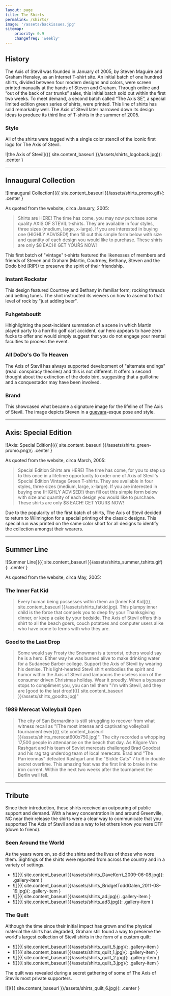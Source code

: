 ```yaml
---
layout: page
title: The Shirts
permalink: /shirts/
image: '/assets/backissues.jpg'
sitemap:
    priority: 0.9
    changefreq: 'weekly'
---
```


## History

The Axis of Stevil was founded in January of 2005, by Steven Maguire and Graham Hensley, as an Internet T-shirt site. An initial batch of one hundred shirts, divided between four modern designs and colors, were screen printed manually at the hands of Steven and Graham. Through online and “out of the back of car trunks” sales, this initial batch sold out within the first two weeks. To meet demand, a second batch called “The Axis SE”, a special limited edition green series of shirts, were printed. This line of shirts has sold remarkably well. The Axis of Stevil later narrowed down its design ideas to produce its third line of T-shirts in the summer of 2005.

### Style

All of the shirts were tagged with a single color stencil of the iconic first logo for The Axis of Stevil.

![the Axis of Stevil]({{ site.content_baseurl }}/assets/shirts_logoback.jpg){: .center }

* * *

## Innaugural Collection

![Innaugural Collection]({{ site.content_baseurl }}/assets/shirts_promo.gif){: .center }

As quoted from the website, circa January, 2005:

> Shirts are HERE! The time has come, you may now purchase some quality AXIS OF STEVIL t-shirts. They are available in four styles, three sizes (medium, large, x-large). If you are interested in buying one (HIGHLY ADVISED!) then fill out this simple form below with size and quantity of each design you would like to purchase. These shirts are only $8 EACH! GET YOURS NOW!

This first batch of "vintage" t-shirts featured the likenesses of members and friends of Steven and Graham (Martin, Coutrney, Bethany, Steven and the Dodo bird [RIP]) to preserve the spirit of their friendship.

### Instant Rockstar

This design featured Courtney and Bethany in familiar form; rocking threads and belting tunes. The shirt instructed its viewers on how to ascend to that level of rock by "just adding beer".

### Fuhgetaboutit

Hhighlighting the post-incident summation of a scene in which Martin played party to a horrific golf cart accident, our hero appears to have zero fucks to offer and would simply suggest that you do not engage your mental faculties to process the event.

### All DoDo's Go To Heaven

The Axis of Stevil has always supported development of "alternate endings" (read: conspiracy theories) and this is not different. It offers a second thought about the extinction of the dodo bird, suggesting that a guillotine and a conquestador may have been involved.

### Brand

This showcased what became a signature image for the lifeline of The Axis of Stevil. The image depicts Steven in a [guevara](https://www.google.com/search?q=che+guevara)-esque pose and style.

* * *

## Axis: Special Edition

![Axis: Special Edition]({{ site.content_baseurl }}/assets/shirts_green-promo.png){: .center }

As quoted from the website, circa March, 2005:

> Special Edition Shirts are HERE! The time has come, for you to step up to this once in a lifetime opportunity to order one of Axis of Stevil's Special Edition Vintage Green T-shirts. They are available in four styles, three sizes (medium, large, x-large). If you are interested in buying one (HIGHLY ADVISED!) then fill out this simple form below with size and quantity of each design you would like to purchase. These shirts are only $8 EACH! GET YOURS NOW!

Due to the popularity of the first batch of shirts, The Axis of Stevil decided to return to Wilmington for a special printing of the classic designs. This special run was printed on the same color short for all designs to identify the collection amongst their wearers.

* * *

## Summer Line

![Summer Line]({{ site.content_baseurl }}/assets/shirts_summer_tshirts.gif){: .center }

As quoted from the website, circa May, 2005:

### The Inner Fat Kid

> Every human being possesses within them an [Inner Fat Kid]({{ site.content_baseurl }}/assets/shirts_fatkid.jpg). This plumpy inner child is the force that compels you to deep fry your Thanksgiving dinner, or keep a cake by your bedside. The Axis of Stevil offers this shirt to all the beach goers, couch potatoes and computer users alike who have come to terms with who they are.

### Good to the Last Drop

> Some would say Frosty the Snowman is a terrorist, others would say he is a hero. Either way he was burned alive to make drinking water for a Sudanese Barber college. Support the Axis of Stevil by wearing his demise. This light-hearted Stevil shirt embodies the spirit and humor within the Axis of Stevil and lampoons the useless icon of the consumer driven Christmas holiday. Wear it proudly. When a bypasser stops to compliment you, you can tell them "I'm with Stevil, and they are [good to the last drop!]({{ site.content_baseurl }}/assets/shirts_goodto.jpg)"

### 1989 Merecat Volleyball Open

> The city of San Bernardino is still struggling to recover from what witness recall as "[The most intense and captivating volleyball tournament ever]({{ site.content_baseurl }}/assets/shirts_merecat600x750.jpg)". The city recorded a whopping 17,500 people in attendance on the beach that day. As Kilgore Von Rashgart and his team of Soviet merecats challenged Brad Goodcat and his rag tag underdog team of local merecats. Brad and "The Parrieonnas" defeated Rashgart and the "Sickle Cats" 7 to 6 in double secret overtime. This amazing feat was the first link to brake in the iron current. Within the next two weeks after the tournament the Berlin wall fell.

* * *

## Tribute

Since their introduction, these shirts received an outpouring of public support and demand. With a heavy concentration in and around Greenville, NC near their release the shirts were a clear way to communicate that you supported The Axis of Stevil and as a way to let others know you were DTF (down to friend).

### Seen Around the World

As the years wore on, so did the shirts and the lives of those who wore them. Sightings of the shirts were reported from across the country and in a variety of settings.

*   ![]({{ site.content_baseurl }}/assets/shirts_DaveKerri_2009-06-08.jpg){: .gallery-item }
*   ![]({{ site.content_baseurl }}/assets/shirts_BridgetToddGalen_2011-08-19.jpg){: .gallery-item }
*   ![]({{ site.content_baseurl }}/assets/shirts_ad.jpg){: .gallery-item }
*   ![]({{ site.content_baseurl }}/assets/shirts_ad3.jpg){: .gallery-item }

### The Quilt

Although the time since their initial impact has grown and the physical material the shirts has degraded, Graham still found a way to preserve the world's largest collection of Stevil shirts in the form of a custom quilt:

*   ![]({{ site.content_baseurl }}/assets/shirts_quilt_5.jpg){: .gallery-item }
*   ![]({{ site.content_baseurl }}/assets/shirts_quilt_1.jpg){: .gallery-item }
*   ![]({{ site.content_baseurl }}/assets/shirts_quilt_2.jpg){: .gallery-item }
*   ![]({{ site.content_baseurl }}/assets/shirts_quilt_3.jpg){: .gallery-item }

The quilt was revealed during a secret gathering of some of The Axis of Stevils most private supporters.

![]({{ site.content_baseurl }}/assets/shirts_quilt_6.jpg){: .center }
